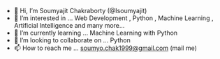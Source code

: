 - 👋 Hi, I’m Soumyajit Chakraborty (@Isoumyajit)
- 👀 I’m interested in ... Web Development , Python , Machine Learning , Artificial Intelligence and many more...
- 🌱 I’m currently learning ... Machine Learning with Python
- 💞️ I’m looking to collaborate on ... Python
- 📫 How to reach me ... soumyo.chak1999@gmail.com (mail me)

<!---
Isoumyajit/Isoumyajit is a ✨ special ✨ repository because its `README.md` (this file) appears on your GitHub profile.
You can click the Preview link to take a look at your changes.
--->
